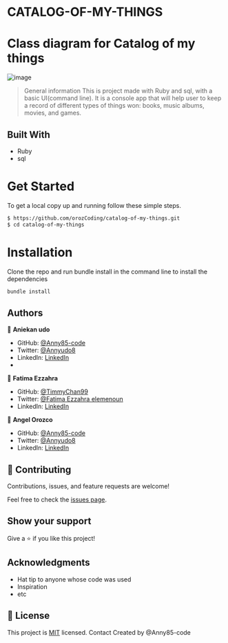 # CATALOG-OF-MY-THINGS

# Class diagram for Catalog of my things
![image](https://user-images.githubusercontent.com/87186552/164262663-2238e9d8-ea1e-48c7-9ce9-fe4edce53baf.png)

> General information
This is project made with Ruby and sql, with a basic UI(command line). It is a console app that will help user to keep a record of different types of things won: books, music albums, movies, and games. 

## Built With

- Ruby
- sql

# Get Started
To get a local copy up and running follow these simple steps.

```bash
$ https://github.com/orozCoding/catalog-of-my-things.git
$ cd catalog-of-my-things
```

# Installation
Clone the repo and run bundle install in the command line to install the dependencies

```bash
bundle install
```

## Authors

👤 **Aniekan udo**

- GitHub: [@Anny85-code](https://github.com/Anny85-code)
- Twitter: [@Annyudo8](https://twitter.com/Anny_udo8)
- LinkedIn: [LinkedIn](https://www.linkedin.com/in/aniekan-udo-665b65213/)
- 
👤 **Fatima Ezzahra**
- GitHub: [@TimmyChan99](https://github.com/TimmyChan99)
- Twitter: [@Fatima Ezzahra elemenoun](https://twitter.com/elemenoun)
- LinkedIn: [LinkedIn](https://www.linkedin.com/in/fatima-ezzahra-elemenoun-020841225/)

👤 **Angel Orozco**

- GitHub: [@Anny85-code](https://github.com/angel-orozco)
- Twitter: [@Annyudo8](https://twitter.com/angel-orozco)
- LinkedIn: [LinkedIn](linkedin.com/in/angel-orozco)


## 🤝 Contributing

Contributions, issues, and feature requests are welcome!

Feel free to check the [issues page](../../issues/).

## Show your support

Give a ⭐️ if you like this project!

## Acknowledgments

- Hat tip to anyone whose code was used
- Inspiration
- etc

## 📝 License

This project is [MIT](./MIT.md) licensed.
Contact
Created by @Anny85-code


